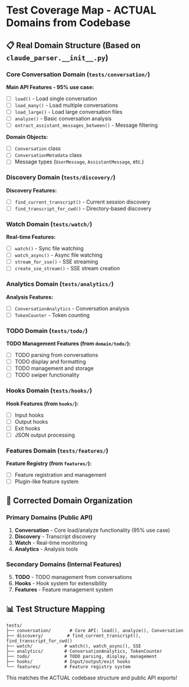 # Test Coverage Map - ACTUAL Domains from Codebase

## 📋 Real Domain Structure (Based on `claude_parser.__init__.py`)

### **Core Conversation Domain** (`tests/conversation/`)
**Main API Features - 95% use case:**
- [ ] `load()` - Load single conversation
- [ ] `load_many()` - Load multiple conversations
- [ ] `load_large()` - Load large conversation files
- [ ] `analyze()` - Basic conversation analysis
- [ ] `extract_assistant_messages_between()` - Message filtering

**Domain Objects:**
- [ ] `Conversation` class
- [ ] `ConversationMetadata` class
- [ ] Message types (`UserMessage`, `AssistantMessage`, etc.)

### **Discovery Domain** (`tests/discovery/`)
**Discovery Features:**
- [ ] `find_current_transcript()` - Current session discovery
- [ ] `find_transcript_for_cwd()` - Directory-based discovery

### **Watch Domain** (`tests/watch/`)
**Real-time Features:**
- [ ] `watch()` - Sync file watching
- [ ] `watch_async()` - Async file watching
- [ ] `stream_for_sse()` - SSE streaming
- [ ] `create_sse_stream()` - SSE stream creation

### **Analytics Domain** (`tests/analytics/`)
**Analysis Features:**
- [ ] `ConversationAnalytics` - Conversation analysis
- [ ] `TokenCounter` - Token counting

### **TODO Domain** (`tests/todo/`)
**TODO Management Features (from `domain/todo/`):**
- [ ] TODO parsing from conversations
- [ ] TODO display and formatting
- [ ] TODO management and storage
- [ ] TODO swiper functionality

### **Hooks Domain** (`tests/hooks/`)
**Hook Features (from `hooks/`):**
- [ ] Input hooks
- [ ] Output hooks
- [ ] Exit hooks
- [ ] JSON output processing

### **Features Domain** (`tests/features/`)
**Feature Registry (from `features/`):**
- [ ] Feature registration and management
- [ ] Plugin-like feature system

## 🎯 Corrected Domain Organization

### **Primary Domains (Public API)**
1. **Conversation** - Core load/analyze functionality (95% use case)
2. **Discovery** - Transcript discovery
3. **Watch** - Real-time monitoring
4. **Analytics** - Analysis tools

### **Secondary Domains (Internal Features)**
5. **TODO** - TODO management from conversations
6. **Hooks** - Hook system for extensibility
7. **Features** - Feature management system

## 📊 Test Structure Mapping

```
tests/
├── conversation/       # Core API: load(), analyze(), Conversation
├── discovery/         # find_current_transcript(), find_transcript_for_cwd()
├── watch/            # watch(), watch_async(), SSE
├── analytics/        # ConversationAnalytics, TokenCounter
├── todo/             # TODO parsing, display, management
├── hooks/            # Input/output/exit hooks
└── features/         # Feature registry system
```

This matches the ACTUAL codebase structure and public API exports!

